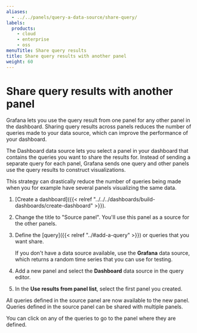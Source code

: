 ```yaml
---
aliases:
  - ../../panels/query-a-data-source/share-query/
labels:
  products:
    - cloud
    - enterprise
    - oss
menuTitle: Share query results
title: Share query results with another panel
weight: 60
---
```


# Share query results with another panel

Grafana lets you use the query result from one panel for any other panel in the dashboard. Sharing query results across panels reduces the number of queries made to your data source, which can improve the performance of your dashboard.

The Dashboard data source lets you select a panel in your dashboard that contains the queries ‌you want to share the results for. Instead of sending a separate query for each panel, Grafana sends one query and other panels use the query results to construct visualizations.

This strategy can drastically reduce the number of queries being made when you for example have several panels visualizing the same data.

1. [Create a dashboard]({{< relref "../../../dashboards/build-dashboards/create-dashboard" >}}).
1. Change the title to "Source panel". You'll use this panel as a source for the other panels.
1. Define the [query]({{< relref "../#add-a-query" >}}) or queries that you want share.

   If you don't have a data source available, use the **Grafana** data source, which returns a random time series that you can use for testing.

1. Add a new panel and select the **Dashboard** data source in the query editor.
1. In the **Use results from panel list**, select the first panel you created.

All queries defined in the source panel are now available to the new panel. Queries defined in the source panel can be shared with multiple panels.

You can click on any of the queries to go to the panel where they are defined.
